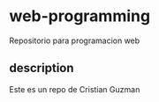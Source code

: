 # web-programming
Repositorio para programacion web
## description
Este es un repo de Cristian Guzman
